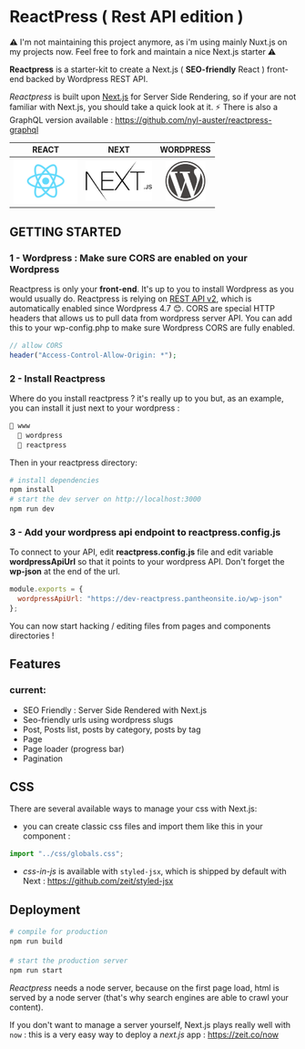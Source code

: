 # ReactPress ( Rest API edition )

⚠️ I'm not maintaining this project anymore, as i'm using mainly Nuxt.js on my projects now. Feel free to fork and maintain a nice Next.js starter ⚠️

**Reactpress** is a starter-kit to create a Next.js ( **SEO-friendly** React ) front-end backed by Wordpress REST API. 

*Reactpress* is built upon [Next.js](https://github.com/zeit/next.js/) for Server Side Rendering, so if your are not familiar with Next.js, you should take a quick look at it. ⚡ There is also a GraphQL version available : https://github.com/nyl-auster/reactpress-graphql 

<center>

| REACT | NEXT | WORDPRESS |
|:---:|:---:|:---:|
|<img height="80" src="./images/react.svg" /> |  <img height="70" src="./images/next.png" /> | <img height="70" src="./images/wordpress.svg" />

</center>



## GETTING STARTED

### 1 - Wordpress : Make sure CORS are enabled on your Wordpress

Reactpress is only your **front-end**. It's up to you to install Wordpress as you would usually do. Reactpress is relying on [REST API v2](http://v2.wp-api.org), which is automatically enabled since Wordpress 4.7 😊. CORS are special HTTP headers that allows us to pull data from wordpress server API. You can add this to your wp-config.php to make sure Wordpress CORS are fully enabled.

```php
// allow CORS
header("Access-Control-Allow-Origin: *");
```

### 2 - Install Reactpress

Where do you install reactpress ? it's really up to you but, as an example, you can install it just next to your wordpress :

```js
📁 www
  📁 wordpress
  📁 reactpress
```

Then in your reactpress directory:
```sh
# install dependencies
npm install
# start the dev server on http://localhost:3000
npm run dev
```

### 3 - Add your wordpress api endpoint to reactpress.config.js

To connect to your API, edit **reactpress.config.js** file and edit variable **wordpressApiUrl** so that it points to your wordpress API. Don't forget the **wp-json** at the end of the url.

```js
module.exports = {
  wordpressApiUrl: "https://dev-reactpress.pantheonsite.io/wp-json"
};
```

You can now start hacking / editing files from pages and components directories !

## Features

### current:

- SEO Friendly : Server Side Rendered with Next.js
- Seo-friendly urls using wordpress slugs
- Post, Posts list, posts by category, posts by tag
- Page
- Page loader (progress bar)
- Pagination

## CSS

There are several available ways to manage your css with Next.js:

- you can create classic css files and import them like this in your component :

```js
import "../css/globals.css";
```

- *css-in-js* is available with `styled-jsx`, which is shipped by default with Next : https://github.com/zeit/styled-jsx

## Deployment

```sh
# compile for production
npm run build

# start the production server
npm run start
```

*Reactpress* needs a node server, because on the first page load, html is served by a node server (that's why search engines are able to crawl your content).

If you don't want to manage a server yourself, Next.js plays really well with `now` : this is a very easy way to deploy a *next.js* app : https://zeit.co/now
